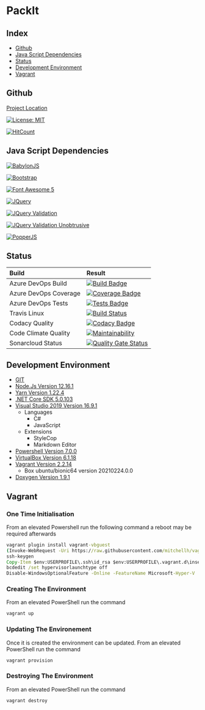 # PackIt

## Index

- [Github](#github)
- [Java Script Dependencies](#java-script-dependencies)
- [Status](#status)
- [Development Environment](#development-environment)
- [Vagrant](#vagrant)

<a name="github"></a>
## Github

[Project Location](https://github.com/SimplyCodeUK/packer-strategy)

[![License: MIT](https://img.shields.io/badge/License-MIT-green.svg)](./LICENSE.md)

[![HitCount](http://hits.dwyl.io/SimplyCodeUK/packer-strategy.svg)](http://hits.dwyl.io/SimplyCodeUK/packer-strategy)

<a name="java-script-dependencies"></a>
## Java Script Dependencies

[![BabylonJS](https://img.shields.io/badge/BabylonJS-v4.2.0-green.svg)](https://www.jsdelivr.com/package/npm/babylonjs)

[![Bootstrap](https://img.shields.io/badge/Bootstrap-v4.6.0-green.svg)](https://www.jsdelivr.com/package/npm/bootstrap)

[![Font Awesome 5](https://img.shields.io/badge/FontAwesome-v5.4.1-green.svg)](https://www.jsdelivr.com/package/npm/font-awesome-5-css)

[![JQuery](https://img.shields.io/badge/JQuery-v3.6.0-green.svg)](https://www.jsdelivr.com/package/npm/jquery)

[![JQuery Validation](https://img.shields.io/badge/JQueryValidation-v1.19.3-green.svg)](https://www.jsdelivr.com/package/npm/jquery-validation)

[![JQuery Validation Unobtrusive](https://img.shields.io/badge/JQueryValidationUnobtrusive-v3.2.12-green.svg)](https://www.jsdelivr.com/package/npm/jquery-validation-unobtrusive)

[![PopperJS](https://img.shields.io/badge/PopperJS-v1.16.1-green.svg)](https://www.jsdelivr.com/package/npm/popper.js)

<a name="status"></a>
## Status

| Build                 | Result |
| :----                 | :----- |
| Azure DevOps Build    | [![Build Badge](https://simplycodeuk.visualstudio.com/_apis/public/build/definitions/e0e00fa3-b395-4320-937a-56af7d655cc5/1/badge)](https://simplycodeuk.visualstudio.com/packer-strategy/_build/index?context=mine&path=%5C&definitionId=1&_a=completed) |
| Azure DevOps Coverage | [![Coverage Badge](https://img.shields.io/azure-devops/coverage/simplycodeuk/packer-strategy/1)](https://simplycodeuk.visualstudio.com/packer-strategy/_build/index?context=mine&path=%5C&definitionId=1&_a=completed) |
| Azure DevOps Tests    | [![Tests Badge](https://img.shields.io/azure-devops/tests/simplycodeuk/packer-strategy/1)](https://simplycodeuk.visualstudio.com/packer-strategy/_build/index?context=mine&path=%5C&definitionId=1&_a=completed) |
| Travis Linux          | [![Build Status](https://travis-ci.com/SimplyCodeUK/packer-strategy.svg)](https://travis-ci.com/SimplyCodeUK/packer-strategy) |
| Codacy Quality        | [![Codacy Badge](https://api.codacy.com/project/badge/Grade/d7a5a9f269a744d38dcda165f328517a)](https://www.codacy.com/app/SimplyCodeUK/packer-strategy?utm_source=github.com&amp;utm_medium=referral&amp;utm_content=SimplyCodeUK/packer-strategy&amp;utm_campaign=Badge_Grade) |
| Code Climate Quality  | [![Maintainability](https://api.codeclimate.com/v1/badges/429a3e46a3799c29b0b0/maintainability)](https://codeclimate.com/github/SimplyCodeUK/packer-strategy/maintainability) |
| Sonarcloud Status     | [![Quality Gate Status](https://sonarcloud.io/api/project_badges/measure?project=SimplyCodeUK_packer-strategy&metric=alert_status)](https://sonarcloud.io/dashboard?id=SimplyCodeUK_packer-strategy) |

<a name="development-environment"></a>
## Development Environment

- [GIT](https://git-scm.com/)
- [Node.Js Version 12.16.1](https://nodejs.org/)
- [Yarn Version 1.22.4](https://yarnpkg.com/)
- [.NET Core SDK 5.0.103](https://dotnet.microsoft.com/)
- [Visual Studio 2019 Version 16.9.1](https://www.visualstudio.com/)
  - Languages
    - C#
    - JavaScript
  - Extensions
    - StyleCop
    - Markdown Editor
- [Powershell Version 7.0.0](https://docs.microsoft.com/en-us/powershell/)
- [VirtualBox Version 6.1.18](https://www.virtualbox.org/)
- [Vagrant Version 2.2.14](https://www.vagrantup.com/)
  - Box ubuntu/bionic64 version 20210224.0.0
- [Doxygen Version 1.9.1](https://www.doxygen.nl/)

<a name="vagrant"></a>
## Vagrant

<a name="one-time-initialisation"></a>
### One Time Initialisation

From an elevated Powershell run the following command a reboot may be required
afterwards

```cmd
vagrant plugin install vagrant-vbguest
(Invoke-WebRequest -Uri https://raw.githubusercontent.com/mitchellh/vagrant/master/keys/vagrant.pub -UseBasicParsing).Content > "$env:USERPROFILE\.ssh/authorized_keys"
ssh-keygen
Copy-Item $env:USERPROFILE\.ssh\id_rsa $env:USERPROFILE\.vagrant.d\insecure_private_key -Force
bcdedit /set hypervisorlaunchtype off
Disable-WindowsOptionalFeature -Online -FeatureName Microsoft-Hyper-V
```

<a name="creating-the-environment"></a>
### Creating The Environment

From an elevated PowerShell run the command

```cmd
vagrant up
```

<a name="updating-the-environment"></a>
### Updating The Environement

Once it is created the environment can be updated.
From an elevated PowerShell run the command

```cmd
vagrant provision
```

<a name="destroying-the-environment"></a>
### Destroying The Environment

From an elevated PowerShell run the command

```cmd
vagrant destroy
```
